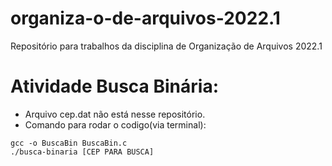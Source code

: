 # organiza-o-de-arquivos-2022.1
Repositório para trabalhos da disciplina de Organização de Arquivos 2022.1

# Atividade Busca Binária:
* Arquivo cep.dat não está nesse repositório.
* Comando para rodar o codigo(via terminal):
````
gcc -o BuscaBin BuscaBin.c
./busca-binaria [CEP PARA BUSCA]
````
